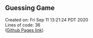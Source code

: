## Guessing Game
Created on: Fri Sep 11 13:21:24 PDT 2020<br >
Lines of code:
      36
<br >([Github Pages link](https://github.com/Thormie54/GuessingGame/tree/gh-pages))
